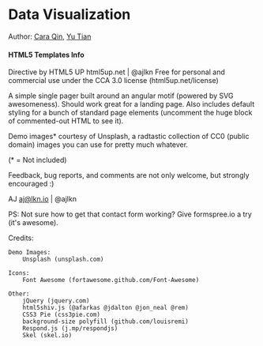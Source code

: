 # Data Visualization
Author: [Cara Qin](http://www.linkedin.com/in/caraqin/), [Yu Tian](http://www.linkedin.com/in/yutian1)







#### HTML5 Templates Info

Directive by HTML5 UP
html5up.net | @ajlkn
Free for personal and commercial use under the CCA 3.0 license (html5up.net/license)


A simple single pager built around an angular motif (powered by SVG awesomeness).
Should work great for a landing page. Also includes default styling for a bunch of
standard page elements (uncomment the huge block of commented-out HTML to see it).

Demo images* courtesy of Unsplash, a radtastic collection of CC0 (public domain) images
you can use for pretty much whatever.

(* = Not included)

Feedback, bug reports, and comments are not only welcome, but strongly encouraged :)

AJ
aj@lkn.io | @ajlkn

PS: Not sure how to get that contact form working? Give formspree.io a try (it's awesome).


Credits:

	Demo Images:
		Unsplash (unsplash.com)

	Icons:
		Font Awesome (fortawesome.github.com/Font-Awesome)

	Other:
		jQuery (jquery.com)
		html5shiv.js (@afarkas @jdalton @jon_neal @rem)
		CSS3 Pie (css3pie.com)
		background-size polyfill (github.com/louisremi)
		Respond.js (j.mp/respondjs)
		Skel (skel.io)
